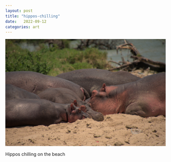 ```yaml
---
layout: post
title: "hippos-chilling"
date:   2022-09-12
categories: art
---
```


![hippos-chilling](/img/arts/uganda/hippos-chilling.jpg)

<span class='image-details'>
Hippos chilling on the beach
</span>
